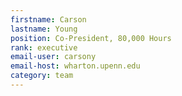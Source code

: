 ```yaml
---
firstname: Carson
lastname: Young
position: Co-President, 80,000 Hours
rank: executive
email-user: carsony
email-host: wharton.upenn.edu
category: team
---
```

